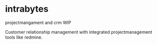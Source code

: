 intrabytes
==========

projectmangament and crm WIP

Customer relationship management with integrated projectmanagement tools like redmine.
